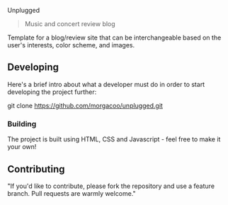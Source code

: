 Unplugged
>Music and concert review blog

Template for a blog/review site that can be interchangeable based on the user's interests, color scheme, and images.


## Developing

Here's a brief intro about what a developer must do in order to start developing
the project further:


git clone https://github.com/morgacoo/unplugged.git



### Building

The project is built using HTML, CSS and Javascript - feel free to make it your own!




## Contributing

"If you'd like to contribute, please fork the repository and use a feature
branch. Pull requests are warmly welcome."
